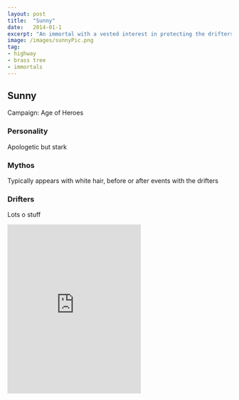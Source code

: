 ```yaml
---
layout: post
title:  "Sunny"
date:   2014-01-1
excerpt: "An immortal with a vested interest in protecting the drifters."
image: /images/sunnyPic.png
tag:
- highway
- brass tree
- immortals
---
```


## Sunny
Campaign: Age of Heroes

### Personality
Apologetic but stark

### Mythos
Typically appears with white hair, before or after events with the drifters

### Drifters
Lots o stuff

<iframe src="https://open.spotify.com/embed/user/isittooshortornotavailable/playlist/7I117mF27GohjsWbF5dSEQ" width="300" height="380" frameborder="0" allowtransparency="true" allow="encrypted-media"></iframe>
